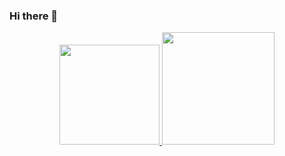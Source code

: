 ### Hi there 👋

<div align="center">
  <a href="https://github.com/nicao2005">
  <img height="160" img widht="42em" src="https://github-readme-stats.vercel.app/api?username=nicao2005&show_icons=true&theme=prussian&include_all_commits=true&count_private=true"/>
  <img height="180" img widht="50em" src="https://github-readme-stats.vercel.app/api/top-langs/?username=nicao2005&layout=compact&langs_count=7&theme=prussian"/>
  </div>
